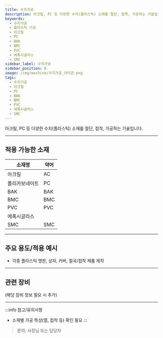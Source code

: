 ```yaml
---
title: 수지가공
description: 아크릴, PC 등 다양한 수지(플라스틱) 소재를 절단, 접착, 가공하는 기술입니다.
keywords:
  - 수지가공
  - 플라스틱 가공
  - 아크릴
  - PC
  - BAK
  - BMC
  - PVC
  - 에폭시글라스
  - SMC
sidebar_label: 수지가공
sidebar_position: 6
image: /img/machine/수지가공_아이콘.png
tags:
  - 수지가공
  - 아크릴
  - PC
  - BAK
  - BMC
  - PVC
  - 에폭시글라스
  - SMC
---
```


아크릴, PC 등 다양한 수지(플라스틱) 소재를 절단, 접착, 가공하는 기술입니다.

---

## 적용 가능한 소재

| 소재명         | 약어      |
| -------------- | --------- |
| 아크릴         | AC        |
| 폴리카보네이트 | PC        |
| BAK            | BAK       |
| BMC            | BMC       |
| PVC            | PVC       |
| 에폭시글라스   |           |
| SMC            | SMC       |

---

## 주요 용도/적용 예시

- 각종 플라스틱 명판, 상자, 커버, 절곡/접착 제품 제작

---

## 관련 장비

(해당 장비 정보 필요 시 추가)

---

:::info 참고/유의사항
- 소재별 가공 특성(열, 접착 등) 확인 필요
:::

> 문의: 사장님 또는 담당자 
